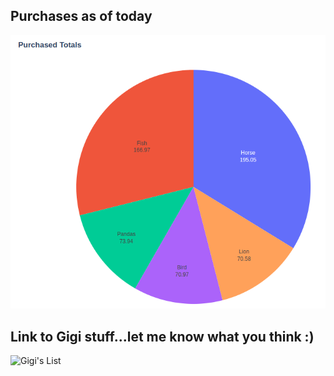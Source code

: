 ## Purchases as of today

![pie-chart](assets/images/purchases.png)

## Link to Gigi stuff...let me know what you think :)
![Gigi's List](https://www.amazon.com/hz/wishlist/ls/3GK3IRIXKIWZF/ref=nav_wishlist_lists_1)
